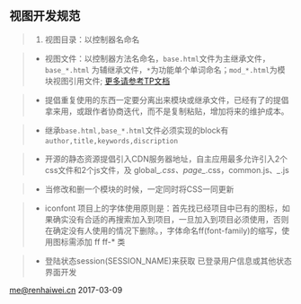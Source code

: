 ## 视图开发规范

>1. 视图目录：以控制器名命名

>* 视图文件：以控制器方法名命名，``base.html``文件为主继承文件，``base_*.html`` 为辅继承文件，``*``为功能单个单词命名；``mod_*.html``为模块视图引用文件; [更多请参考TP文档](http://www.kancloud.cn/manual/thinkphp5/118003)

>* 提倡重复使用的东西一定要分离出来模块或继承文件，已经有了的提倡拿来用，或跟作者协商迭代，而不是复制粘贴，增加将来的维护成本。

>* 继承``base.html,base_*.html``文件必须实现的block有 ``author,title,keywords,discription``

>* 开源的静态资源提倡引入CDN服务器地址，自主应用最多允许引入2个 css文件和2个js文件，及 global_*.css、page_*.css，common.js、*_*.js

>* 当修改和删一个模块的时候，一定同时将CSS一同更新

>* iconfont 项目上的字体使用原则是：首先找已经项目中已有的图标，如果确实没有合适的再搜索加入到项目，一旦加入到项目必须使用，否则在确定没有人使用的情况下删除。，字体命名ff(font-family)的缩写，使用图标需添加 ff ff-* 类

>* 登陆状态session(SESSION_NAME)来获取 已登录用户信息或其他状态界面开发

me@renhaiwei.cn 2017-03-09
